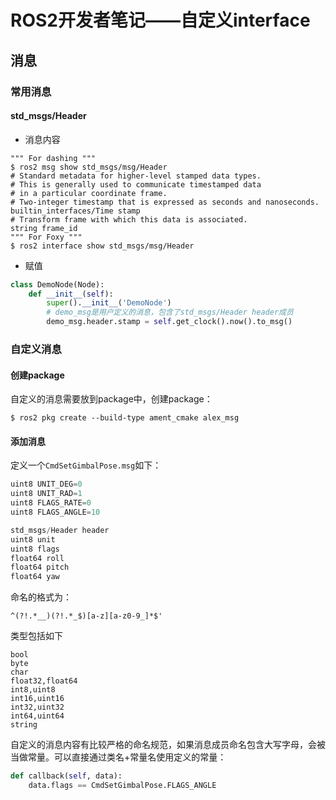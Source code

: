 # ROS2开发者笔记——自定义interface

## 消息

### 常用消息

#### std_msgs/Header

- 消息内容

```shell
""" For dashing """
$ ros2 msg show std_msgs/msg/Header 
# Standard metadata for higher-level stamped data types.
# This is generally used to communicate timestamped data
# in a particular coordinate frame.
# Two-integer timestamp that is expressed as seconds and nanoseconds.
builtin_interfaces/Time stamp
# Transform frame with which this data is associated.
string frame_id
""" For Foxy """
$ ros2 interface show std_msgs/msg/Header 
```

- 赋值

```python
class DemoNode(Node):
    def __init__(self):
        super().__init__('DemoNode')
        # demo_msg是用户定义的消息，包含了std_msgs/Header header成员
    	demo_msg.header.stamp = self.get_clock().now().to_msg()
```



### 自定义消息

#### 创建package

自定义的消息需要放到package中，创建package：

```shell
$ ros2 pkg create --build-type ament_cmake alex_msg
```

#### 添加消息

定义一个`CmdSetGimbalPose.msg`如下：

```python
uint8 UNIT_DEG=0
uint8 UNIT_RAD=1
uint8 FLAGS_RATE=0
uint8 FLAGS_ANGLE=10

std_msgs/Header header
uint8 unit
uint8 flags
float64 roll
float64 pitch
float64 yaw
```

命名的格式为：

```shell
^(?!.*__)(?!.*_$)[a-z][a-z0-9_]*$'
```

类型包括如下

```shell
bool
byte
char
float32,float64
int8,uint8
int16,uint16
int32,uint32
int64,uint64
string
```



自定义的消息内容有比较严格的命名规范，如果消息成员命名包含大写字母，会被当做常量。可以直接通过类名+常量名使用定义的常量：

```python
def callback(self, data):
	data.flags == CmdSetGimbalPose.FLAGS_ANGLE
```



